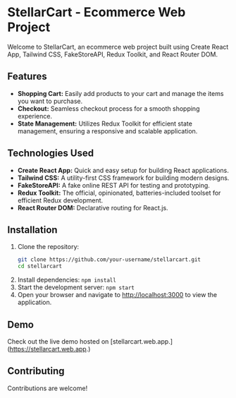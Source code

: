 # StellarCart - Ecommerce Web Project

Welcome to StellarCart, an ecommerce web project built using Create React App, Tailwind CSS, FakeStoreAPI, Redux Toolkit, and React Router DOM.

## Features

- **Shopping Cart:** Easily add products to your cart and manage the items you want to purchase.
- **Checkout:** Seamless checkout process for a smooth shopping experience.
- **State Management:** Utilizes Redux Toolkit for efficient state management, ensuring a responsive and scalable application.

## Technologies Used

- **Create React App:** Quick and easy setup for building React applications.
- **Tailwind CSS:** A utility-first CSS framework for building modern designs.
- **FakeStoreAPI:** A fake online REST API for testing and prototyping.
- **Redux Toolkit:** The official, opinionated, batteries-included toolset for efficient Redux development.
- **React Router DOM:** Declarative routing for React.js.

## Installation

1. Clone the repository:
   ```bash
   git clone https://github.com/your-username/stellarcart.git
   cd stellarcart
   ```
3. Install dependencies: `npm install`
4. Start the development server: `npm start`
5. Open your browser and navigate to [http://localhost:3000](http://localhost:3000) to view the application.

## Demo
Check out the live demo hosted on [stellarcart.web.app.] (https://stellarcart.web.app.)

## Contributing
Contributions are welcome!
